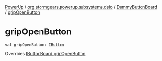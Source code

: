 [PowerUp](../../index.md) / [org.stormgears.powerup.subsystems.dsio](../index.md) / [DummyButtonBoard](index.md) / [gripOpenButton](./grip-open-button.md)

# gripOpenButton

`val gripOpenButton: `[`IButton`](../../org.stormgears.utils.dsio/-i-button/index.md)

Overrides [IButtonBoard.gripOpenButton](../-i-button-board/grip-open-button.md)


